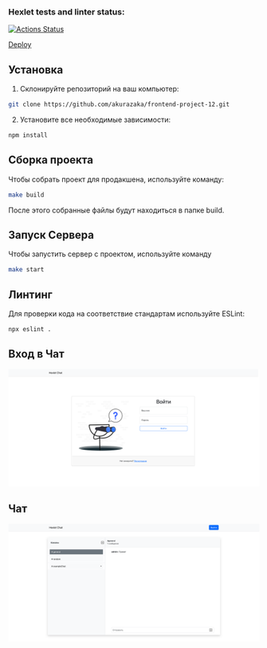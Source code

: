 ### Hexlet tests and linter status:
[![Actions Status](https://github.com/akurazaka/frontend-project-12/actions/workflows/hexlet-check.yml/badge.svg)](https://github.com/akurazaka/frontend-project-12/actions)

[Deploy](https://frontend-project-12-1-qisa.onrender.com)

## Установка

1. Склонируйте репозиторий на ваш компьютер:

```bash
git clone https://github.com/akurazaka/frontend-project-12.git
```

2. Установите все необходимые зависимости:

```bash
npm install
```

## Сборка проекта
Чтобы собрать проект для продакшена, используйте команду:

```bash
make build
```
После этого собранные файлы будут находиться в папке build.

## Запуск Сервера
Чтобы запустить сервер с проектом, используйте команду

```bash
make start
```

## Линтинг
Для проверки кода на соответствие стандартам используйте ESLint:

```bash
npx eslint .
```

## Вход в Чат
![Вход в Чат](./frontend/src/shared/assets/images/exampleLogin.png)

## Чат
![Чат](./frontend/src/shared/assets/images/exampleChat.png)
